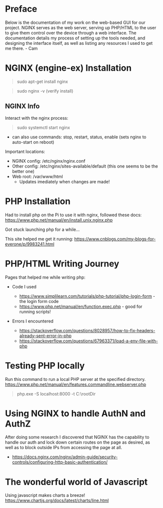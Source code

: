 # Preface

Below is the documentation of my work on the web-based GUI for our project. NGINX serves as the web server, serving up PHP/HTML to the user to give them control over the device through a web interface. The documentation details my process of setting up the tools needed, and designing the interface itself, as well as listing any resources I used to get me there. - Cam

# NGINX (engine-ex) Installation
> sudo apt-get install nginx

> sudo nginx -v (verify install)

## NGINX Info
Interact with the nginx process:
> sudo systemctl start nginx
- can also use commands: stop, restart, status, enable (sets nginx to auto-start on reboot)

Important locations:
- NGINX config: /etc/nginx/nginx.conf 
- Other config: /etc/nginx/sites-available/default (this one seems to be the better one)
- Web root: /var/www/html
  - Updates imediately when changes are made!

# PHP Installation

Had to install php on the Pi to use it with nginx, followed these docs:
https://www.php.net/manual/en/install.unix.nginx.php

Got stuck launching php for a while...

This site helped me get it running: https://www.cnblogs.com/my-blogs-for-everone/p/9983241.html

# PHP/HTML Writing Journey

Pages that helped me while writing php:
  - Code I used
    - https://www.simplilearn.com/tutorials/php-tutorial/php-login-form - the login form code
    - https://www.php.net/manual/en/function.exec.php - good for running scripts!

  - Errors I encountered
    - https://stackoverflow.com/questions/8028957/how-to-fix-headers-already-sent-error-in-php
    - https://stackoverflow.com/questions/67963371/load-a-env-file-with-php

# Testing PHP locally

Run this command to run a local PHP server at the specified directory.
https://www.php.net/manual/en/features.commandline.webserver.php

> php.exe -S localhost:8000 -t C:\rootDir

# Using NGINX to handle AuthN and AuthZ

After doing some research I discovered that NGINX has the capability to handle our auth and lock down certain routes on the page as desired,
as well as to block outside IPs from accessing the page at all.

- https://docs.nginx.com/nginx/admin-guide/security-controls/configuring-http-basic-authentication/

# The wonderful world of Javascript

Using javascript makes charts a breeze!
https://www.chartjs.org/docs/latest/charts/line.html